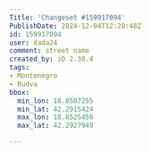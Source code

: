 ```yaml
---
Title: 'Changeset #159917094'
PublishDate: 2024-12-04T12:28:48Z
id: 159917094
user: dada24
comment: street name
created_by: iD 2.30.4
tags:
- Montenegro
- Budva
bbox:
  min_lon: 18.8507255
  min_lat: 42.2915424
  max_lon: 18.8525458
  max_lat: 42.2927949

---
```

